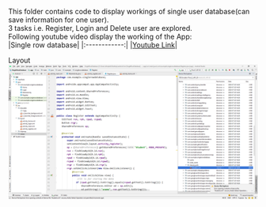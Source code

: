 This folder contains code to display workings of single user database(can save information for one user). <br/>
3 tasks i.e. Register, Login and Delete user are explored. <br/>
Following youtube video display the working of the App: <br/>
|Single row database|
|:------------:|
|[Youtube Link](https://youtu.be/ZCE5hMjA2Ys)|

Layout <br/>
![layout](layout.png)
